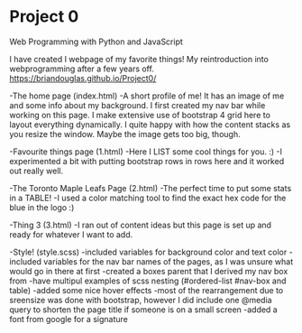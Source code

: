 # Project 0

Web Programming with Python and JavaScript

I have created I webpage of my favorite things! My reintroduction into webprogramming after a few years off.
https://briandouglas.github.io/Project0/

-The home page (index.html) 
    -A short profile of me! It has an image of me and some info about my background. I first created my nav bar while working on this page. I make extensive use of bootstrap 4 grid here to layout everything dynamically. I quite happy with how the content stacks as you resize the window. Maybe the image gets too big, though.

-Favourite things page (1.html)
    -Here I LIST some cool things for you. :)
    -I experimented a bit with putting bootstrap rows in rows here and it worked out really well.

-The Toronto Maple Leafs Page (2.html)
    -The perfect time to put some stats in a TABLE!
    -I used a color matching tool to find the exact hex code for the blue in the logo :)

-Thing 3 (3.html)
    -I ran out of content ideas but this page is set up and ready for whatever I want to add.

-Style! (style.scss)
    -included variables for background color and text color
    -included variables for the nav bar names of the pages, as I was unsure what would go in there at first
    -created a boxes parent that I derived my nav box from
    -have multipul examples of scss nesting (#ordered-list #nav-box and table)
    -added some nice hover effects
    -most of the rearrangement due to sreensize was done with bootstrap, however I did include one @media query to shorten the page title if someone is on a small screen
    -added a font from google for a signature

